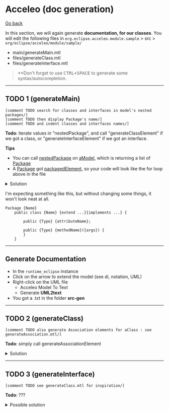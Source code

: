 # Acceleo (doc generation)

[Go back](../index.md#td8---code-generation)

In this section, we will again generate **documentation, for our classes**. You will edit the following files in `org.eclipse.acceleo.module.sample` > src > `org/eclipse/acceleo/module/sample/`

* main/generateMain.mtl
* files/generateClass.mtl
* files/generateInterface.mtl

> **Don't forget to use <kbd>CTRL+SPACE</kbd> to generate some syntax/autocompletion.

<hr class="sl">

## TODO 1 (generateMain)

```
[comment TODO search for classes and interfaces in model's nested packages/]
[comment TODO then display Package's name/]
[comment TODO and indent classes and interfaces names/]
```

**Todo**: iterate values in "nestedPackage", and call "generateClassElement" if we got a class, or "generateInterfaceElement" if we got an interface.

**Tips**

* You can call [nestedPackage](https://download.eclipse.org/modeling/mdt/uml2/javadoc/2.1.1/org/eclipse/uml2/uml/Package.html#getNestedPackages()) on [aModel](https://download.eclipse.org/modeling/mdt/uml2/javadoc/2.1.1/org/eclipse/uml2/uml/Model.html), which is returning a list of [Package](https://download.eclipse.org/modeling/mdt/uml2/javadoc/2.1.1/org/eclipse/uml2/uml/Package.html)
* A [Package](https://download.eclipse.org/modeling/mdt/uml2/javadoc/2.1.1/org/eclipse/uml2/uml/Package.html) got [packagedElement](https://download.eclipse.org/modeling/mdt/uml2/javadoc/2.1.1/org/eclipse/uml2/uml/Package.html#getPackagedElements()), so your code will look like the for loop above in the file

<details class="details-e">
<summary>Solution</summary>

Don't forget to import

```
[import org::eclipse::acceleo::module::sample::files::generateInterface/]
```

Then the code is

```java
[comment DONE search for classes and interfaces in model's nested packages/]
[for (p : Package | aModel.nestedPackage->sortedBy(name))]
	[comment DONE then display Package's name/]
	Package [p.name/]
	[comment DONE and indent classes and interfaces names/]
	[for (c : Class | p.packagedElement->filter(Class)->sortedBy(name))]
		[generateClassElement(c)/]
	[/for]
	[for (i : Interface | p.packagedElement->filter(Interface)->sortedBy(name))]
		[generateInterfaceElement(i)/]
	[/for]
[/for]
```
</details>

I'm expecting something like this, but without changing some things, it won't look neat at all.

```none
Package {Name}
	public class {Name} {extend ...}{implements ...} {
		
		public {Type} {attributeName};
			
		public {Type} {methodName}({args}) {
		}			
	}
```

<hr class="sl">

## Generate Documentation

* In the `runtime_eclipse` instance
* Click on the arrow to extend the model (see di, notation, UML)
* Right-click on the UML file
    * Acceleo Model To Text
    * Generate **UML2text**
* You got a .txt in the folder **src-gen**

<hr class="sr">

## TODO 2 (generateClass)

```
[comment TODO also generate Association elements for aClass : see generateAssociation.mtl/]
```

**Todo**: simply call generateAssociationElement

<details class="details-e">
<summary>Solution</summary>

Don't forget to import

```
[import org::eclipse::acceleo::module::sample::files::generateInterface/]
```

Then the code is

```java
[comment DONE also generate Association elements for aClass : see generateAssociation.mtl/]
[generateAssociationElement(aClass)/]
```
</details>

<hr class="sl">

## TODO 3 (generateInterface)

```
[comment TODO see generateClass.mtl for inspiration/]
```

**Todo**: ???

<details class="details-e">
<summary>Possible solution</summary>

```none
[comment encoding = UTF-8 /]
[**
 * The documentation of the module generateInterface.
 */]
[module generateInterface('http://www.eclipse.org/uml2/5.0.0/UML')]
[import org::eclipse::acceleo::module::sample::files::generateAttribute/]
[import org::eclipse::acceleo::module::sample::files::generateOperation/]
[import org::eclipse::acceleo::module::sample::files::generateParent/]
[import org::eclipse::acceleo::module::sample::files::generateAssociation/]

[**
 * The documentation of the template generateElement.
 * @param anInterface
 */]
[template public generateInterfaceElement(anInterface : Interface)]

[file (anInterface.name, false, 'UTF-8')]
[anInterface.visibility/] interface [anInterface.name.toUpperFirst()/][generateParentElement(anInterface)/] {

[for (p : Property | anInterface.attribute)]
	[generateAttributeElement(p)/]
[/for]
[for (o : Operation | anInterface.ownedOperation)]
	[generateOperationElement(o)/]
[/for]
[generateAssociationElement(anInterface)/]
}
[/file]
[/template]
```

And create `generateParentElement(Interface)` in `generateParent.mtl`

```none
[**
 * The documentation of the template generateElement.
 * @param anInterface
 */]
[template public generateParentElement(anInterface : Interface)]
[for (i : Interface | anInterface.redefinedInterface) before ('extends') separator (', ') ]
	[i.name/]
[/for]
[/template]
```

And edit `generateAssociationElement` in `generateAssociation.html`

```diff
- [template public generateAssociationElement(c: Class)]
+ [template public generateAssociationElement(c: Type)]
```
</details>